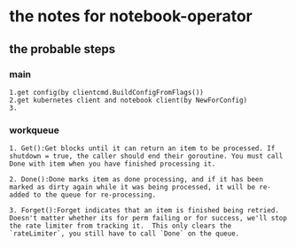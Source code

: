# the notes for notebook-operator

## the probable steps

### main

    1.get config(by clientcmd.BuildConfigFromFlags())
    2.get kubernetes client and notebook client(by NewForConfig)
    3.

### workqueue

    1. Get():Get blocks until it can return an item to be processed. If shutdown = true, the caller should end their goroutine. You must call Done with item when you have finished processing it.

    2. Done():Done marks item as done processing, and if it has been marked as dirty again while it was being processed, it will be re-added to the queue for re-processing.

    3. Forget():Forget indicates that an item is finished being retried.  Doesn't matter whether its for perm failing or for success, we'll stop the rate limiter from tracking it.  This only clears the `rateLimiter`, you still have to call `Done` on the queue.